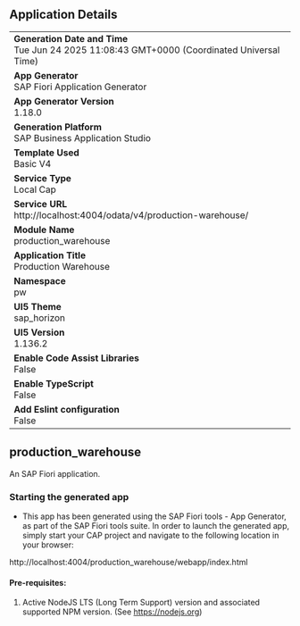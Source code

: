 ## Application Details
|               |
| ------------- |
|**Generation Date and Time**<br>Tue Jun 24 2025 11:08:43 GMT+0000 (Coordinated Universal Time)|
|**App Generator**<br>SAP Fiori Application Generator|
|**App Generator Version**<br>1.18.0|
|**Generation Platform**<br>SAP Business Application Studio|
|**Template Used**<br>Basic V4|
|**Service Type**<br>Local Cap|
|**Service URL**<br>http://localhost:4004/odata/v4/production-warehouse/|
|**Module Name**<br>production_warehouse|
|**Application Title**<br>Production Warehouse|
|**Namespace**<br>pw|
|**UI5 Theme**<br>sap_horizon|
|**UI5 Version**<br>1.136.2|
|**Enable Code Assist Libraries**<br>False|
|**Enable TypeScript**<br>False|
|**Add Eslint configuration**<br>False|

## production_warehouse

An SAP Fiori application.

### Starting the generated app

-   This app has been generated using the SAP Fiori tools - App Generator, as part of the SAP Fiori tools suite.  In order to launch the generated app, simply start your CAP project and navigate to the following location in your browser:

http://localhost:4004/production_warehouse/webapp/index.html

#### Pre-requisites:

1. Active NodeJS LTS (Long Term Support) version and associated supported NPM version.  (See https://nodejs.org)


